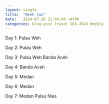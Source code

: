 ```yaml
---
layout: single
title:  "Week two"
date:   2024-07-26 21:04:40 +0700
categories: blog-post travel SEA-2024 Weekly
---
```


Day 1:
Pulau Weh


Day 2:
Pulau Weh


Day 3:
Pulau Weh
Banda Aceh


Day 4:
Banda Aceh


Day 5:
Medan


Day 6:
Medan


Day 7:
Medan
Pulau Nias